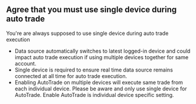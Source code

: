 ## Agree that you must use single device during auto trade

You're are always supposed to use single device during auto trade execution
- Data source automatically switches to latest logged-in device and could impact auto trade execution if using multiple devices together for same account.
- Single device is required to ensure real time data source remains connected at all time for auto trade execution.
- Enabling AutoTrade on multiple devices will execute same trade from each individual device. Please be aware and only use single device for AutoTrade. Enable AutoTrade is individual device specific setting.
